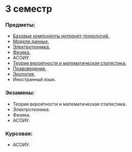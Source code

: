 # 3 семестр
### Предметы:
- [Базовые компоненты интернет-технологий.](https://github.com/IU5-IT/IU5-IT/tree/main/Term-3)
- [Модели данных.](https://github.com/mightyK1ngRichard/IU5/tree/main/Term-3/Модели%20данных)
- [Электротехника.](https://github.com/mightyK1ngRichard/IU5/tree/main/Term-3/%D0%AD%D0%BB%D0%B5%D0%BA%D1%82%D0%BE%D1%82%D0%B5%D1%85%D0%BD%D0%B8%D0%BA%D0%B0)
- [Физика.](https://github.com/mightyK1ngRichard/IU5/tree/main/Term-3/Физика)
- АСОИУ.
- [Теория вероятности и математическая статистика.](https://github.com/mightyK1ngRichard/IU5/tree/main/Term-3/ТВиМС)
- [Правоведение.](https://github.com/mightyK1ngRichard/IU5/tree/main/Term-3/%D0%9F%D1%80%D0%B0%D0%B2%D0%BE%D0%B2%D0%B5%D0%B4%D0%B5%D0%BD%D0%B8%D0%B5)
- [Экология.](https://github.com/mightyK1ngRichard/IU5/tree/main/Term-3/Экология/Доклад)
- Иностранный язык.

### Экзамены:
- Теория вероятности и математическая статистика.
- Электротехника.
- Физика.
- АСОИУ.

### Курсовая: 
- АСОИУ.

